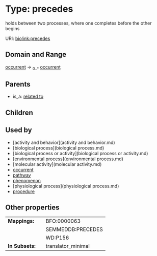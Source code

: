 
# Type: precedes


holds between two processes, where one completes before the other begins

URI: [biolink:precedes](https://w3id.org/biolink/vocab/precedes)


## Domain and Range

[occurrent](occurrent.md) ->  <sub>0..*</sub> [occurrent](occurrent.md)

## Parents

 *  is_a: [related to](related_to.md)

## Children


## Used by

 * [activity and behavior](activity and behavior.md)
 * [biological process](biological process.md)
 * [biological process or activity](biological process or activity.md)
 * [environmental process](environmental process.md)
 * [molecular activity](molecular activity.md)
 * [occurrent](occurrent.md)
 * [pathway](pathway.md)
 * [phenomenon](phenomenon.md)
 * [physiological process](physiological process.md)
 * [procedure](procedure.md)

## Other properties

|  |  |  |
| --- | --- | --- |
| **Mappings:** | | BFO:0000063 |
|  | | SEMMEDDB:PRECEDES |
|  | | WD:P156 |
| **In Subsets:** | | translator_minimal |

